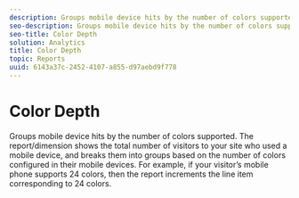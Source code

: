 ```yaml
---
description: Groups mobile device hits by the number of colors supported. The report/dimension shows the total number of visitors to your site who used a mobile device, and breaks them into groups based on the number of colors configured in their mobile devices. For example, if your visitor’s mobile phone supports 24 colors, then the report increments the line item corresponding to 24 colors.
seo-description: Groups mobile device hits by the number of colors supported. The report/dimension shows the total number of visitors to your site who used a mobile device, and breaks them into groups based on the number of colors configured in their mobile devices. For example, if your visitor’s mobile phone supports 24 colors, then the report increments the line item corresponding to 24 colors.
seo-title: Color Depth
solution: Analytics
title: Color Depth
topic: Reports
uuid: 6143a37c-2452-4107-a855-d97aebd9f778
---
```


# Color Depth

Groups mobile device hits by the number of colors supported. The report/dimension shows the total number of visitors to your site who used a mobile device, and breaks them into groups based on the number of colors configured in their mobile devices. For example, if your visitor’s mobile phone supports 24 colors, then the report increments the line item corresponding to 24 colors.

